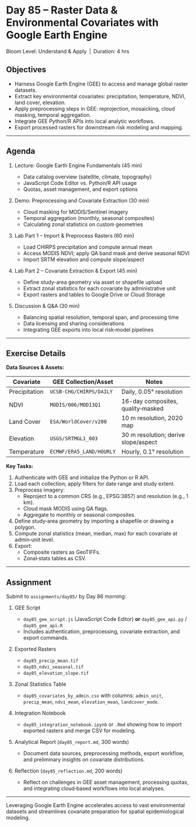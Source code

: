 
# **Day 85 – Raster Data & Environmental Covariates with Google Earth Engine**
  
Bloom Level: Understand & Apply | Duration: 4 hrs  

## Objectives  

- Harness Google Earth Engine (GEE) to access and manage global raster datasets.  
- Extract key environmental covariates: precipitation, temperature, NDVI, land cover, elevation.  
- Apply preprocessing steps in GEE: reprojection, mosaicking, cloud masking, temporal aggregation.  
- Integrate GEE Python/R APIs into local analytic workflows.  
- Export processed rasters for downstream risk modeling and mapping.  

---  

## Agenda  

1. Lecture: Google Earth Engine Fundamentals (45 min)  
   - Data catalog overview (satellite, climate, topography)  
   - JavaScript Code Editor vs. Python/R API usage  
   - Quotas, asset management, and export options  

2. Demo: Preprocessing and Covariate Extraction (30 min)  
   - Cloud masking for MODIS/Sentinel imagery  
   - Temporal aggregation (monthly, seasonal composites)  
   - Calculating zonal statistics on custom geometries  

3. Lab Part 1 – Import & Preprocess Rasters (60 min)  
   - Load CHIRPS precipitation and compute annual mean  
   - Access MODIS NDVI; apply QA band mask and derive seasonal NDVI  
   - Import SRTM elevation and compute slope/aspect  

4. Lab Part 2 – Covariate Extraction & Export (45 min)  
   - Define study-area geometry via asset or shapefile upload  
   - Extract zonal statistics for each covariate by administrative unit  
   - Export rasters and tables to Google Drive or Cloud Storage  

5. Discussion & Q&A (30 min)  
   - Balancing spatial resolution, temporal span, and processing time  
   - Data licensing and sharing considerations  
   - Integrating GEE exports into local risk‐model pipelines  

---  

## Exercise Details  

**Data Sources & Assets:**  

| Covariate        | GEE Collection/Asset                             | Notes                                     |
|------------------|--------------------------------------------------|-------------------------------------------|
| Precipitation    | `UCSB-CHG/CHIRPS/DAILY`                          | Daily, 0.05° resolution                   |
| NDVI             | `MODIS/006/MOD13Q1`                              | 16-day composites, quality‐masked         |
| Land Cover       | `ESA/WorldCover/v200`                            | 10 m resolution, 2020 map                 |
| Elevation        | `USGS/SRTMGL1_003`                               | 30 m resolution; derive slope/aspect      |
| Temperature      | `ECMWF/ERA5_LAND/HOURLY`                         | Hourly, 0.1° resolution                   |

**Key Tasks:**  
1. Authenticate with GEE and initialize the Python or R API.  
2. Load each collection; apply filters for date range and study extent.  
3. Preprocess imagery:  
   - Reproject to a common CRS (e.g., EPSG:3857) and resolution (e.g., 1 km).  
   - Cloud mask MODIS using QA flags.  
   - Aggregate to monthly or seasonal composites.  
4. Define study‐area geometry by importing a shapefile or drawing a polygon.  
5. Compute zonal statistics (mean, median, max) for each covariate at admin‐unit level.  
6. Export:  
   - Composite rasters as GeoTIFFs.  
   - Zonal‐stats tables as CSV.  

---  

## Assignment  

Submit to `assignments/day85/` by Day 86 morning:  

1. GEE Script  
   - `day85_gee_script.js` (JavaScript Code Editor) **or** `day85_gee_api.py` / `day85_gee_api.R`  
   - Includes authentication, preprocessing, covariate extraction, and export commands.  

2. Exported Rasters  
   - `day85_precip_mean.tif`  
   - `day85_ndvi_seasonal.tif`  
   - `day85_elevation_slope.tif`  

3. Zonal Statistics Table  
   - `day85_covariates_by_admin.csv` with columns: `admin_unit`, `precip_mean`, `ndvi_mean`, `elevation_mean`, `landcover_mode`.  

4. Integration Notebook  
   - `day85_integration_notebook.ipynb` or `.Rmd` showing how to import exported rasters and merge CSV for modeling.  

5. Analytical Report (`day85_report.md`, 300 words)  
   - Document data sources, preprocessing methods, export workflow, and preliminary insights on covariate distributions.  

6. Reflection (`day85_reflection.md`, 200 words)  
   - Reflect on challenges in GEE asset management, processing quotas, and integrating cloud‐based workflows into local analyses.  

---  

Leveraging Google Earth Engine accelerates access to vast environmental datasets and streamlines covariate preparation for spatial epidemiological modeling.